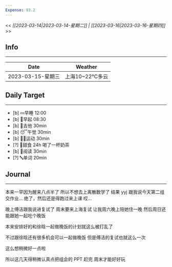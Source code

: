 ```yaml
---
Expense: 93.2
---
```


<< *[[2023-03-14|2023-03-14-星期二]] | [[2023-03-16|2023-03-16-星期四]]* >>

## Info
***
| Date        | Weather      | 
| ----------- | ------------ |
| 2023-03-15-星期三 | 上海10~22℃多云 |


## Daily Target 
***
- [b] 💤早睡   12:00
- [b] 🌅早起    08:30
- [b] 🎵吉他    30min
- [b] 😴午觉    30min
- [b] 🏃‍♀️运动    30min
- [?] 🚫甜食    24h 喝了一杯奶茶
- [b] 📖阅读    30min
- [?] 🔤单词    20min    


##  Journal
***

本来一早因为醒来八点半了
所以不想去上离散数学了
结果 yyj 跟我说今天第二组交作业...
绝了，然后还是得跑过来上课
哎...

晚上傅洁跟我说进复试了
周末要来上海复试
让我周六晚上陪她住一晚
然后周日还能跟她一起吃个晚饭

本来安排好的和徐晗一起做晚饭的计划就这么被打乱了

不过跟徐晗还有很多机会可以一起做晚饭
但是傅洁的复试也就这么一次

这么想稍微好一点啦

所以这几天得稍微认真点把组会的 PPT 赶完
周末才能好好玩

